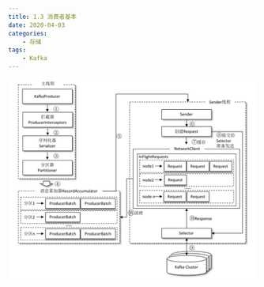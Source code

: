 ```yaml
---
title: 1.3 消费者基本
date: 2020-04-03
categories:
    - 存储
tags:
    - Kafka
---
```


<!-- more -->


![kafka-producer](/images/kafka/kafka-producer.jpg)